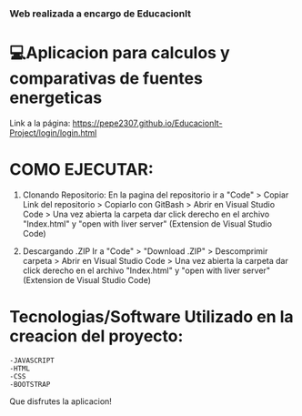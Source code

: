 ### Web realizada a encargo de EducacionIt
# 💻Aplicacion para calculos y comparativas de fuentes energeticas
<!-- Aplicacion sobre e-commerce en venta de pasajes para viajes alrededor del mundo realizada en REACT para el curso de CoderHouse sobre React JS - Pablo Paez
 -->

Link a la página: https://pepe2307.github.io/EducacionIt-Project/login/login.html

# COMO EJECUTAR:

1)  Clonando Repositorio: En la pagina del repositorio ir a "Code" > Copiar Link del repositorio > Copiarlo con GitBash > Abrir en Visual Studio Code > Una vez abierta la carpeta dar click derecho en el archivo "Index.html" y "open with liver server" (Extension de Visual Studio Code)

2)  Descargando .ZIP Ir a "Code" > "Download .ZIP" > Descomprimir carpeta > Abrir en Visual Studio Code > Una vez abierta la carpeta dar click derecho en el archivo "Index.html" y "open with liver server" (Extension de Visual Studio Code)

# Tecnologias/Software Utilizado en la creacion del proyecto:
    -JAVASCRIPT
    -HTML
    -CSS
    -BOOTSTRAP

Que disfrutes la aplicacion!
